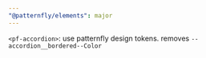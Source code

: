 ```yaml
---
"@patternfly/elements": major
---
```

`<pf-accordion>`: use patternfly design tokens. removes `--accordion__bordered--Color`

